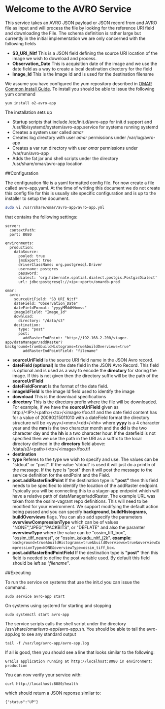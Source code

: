 # Welcome to the AVRO Service

This service takes an AVRO JSON payload or JSON record from and AVRO file as input and will process the file by looking for the reference URI field and downloading the File.  The schema definition is rather large but currently in the initial implementation we are only concerned with the following fields

* **S3\_URI\_Nitf** This is a JSON field defining the source URI location of the image we wish to download and process.
* **Observation_Date** This is acquisition date of the image and we use the date field as a way to create a local destination directory for the field
* **Image_Id** This is the Image Id and is used for the destination filename


We assume you have configured the yum repository described in [OMAR Common Install Guide](common.md).  To install you should be able to issue the following yum command

```yum
yum install o2-avro-app
```

The installation sets up

* Startup scripts that include /etc/init.d/avro-app for init.d support and /usr/lib/systemd/system/avro-app.service for systems running systemd
* Creates a system user called *omar*
* Creates log directory with user *omar* permissions under /var/log/avro-app
* Creates a var run directory with user *omar* permissions under /var/run/avro-app
* Adds the fat jar and shell scripts under the directory /usr/share/omar/avro-app location

##Configuration

The configuration file is a yaml formatted config file.   For now create a file called avro-app.yaml.  At the time of writting this document we do not create this config file for this is usually site specific configuration and is up to the installer to setup the document.

```bash
sudo vi /usr/share/omar/avro-app/avro-app.yml
```

that contains the following settings:


```
server:
  contextPath:
  port: 8080

environments:
  production:
    dataSource:
      pooled: true
      jmxExport: true
      driverClassName: org.postgresql.Driver
      username: postgres
      password:
      dialect: 'org.hibernate.spatial.dialect.postgis.PostgisDialect'
      url: jdbc:postgresql://<ip>:<port>/omardb-prod
      
omar:
  avro:
    sourceUriField: "S3_URI_Nitf"
    dateField: "Observation_Date"
    dateFieldFormat: "yyyyMMddHHmmss"
    imageIdField: "Image_Id"
    download:
      directory: "/data/s3"
    destination:
      type: "post"
      post:
        addRasterEndPoint: "http://192.168.2.200/stager-app/dataManager/addRaster?background=true&buildHistograms=true&buildOverviews=true"
        addRasterEndPointField: "filename"
```

* **sourceUriField** Is the source URI field name in the JSON Avro record.
* **dateField (optional)** Is the date field in the JSON Avro Record.  This field is optional and is used as a way to encode the **directory** for storing the image.  If this is not given then the directory suffix will be the path of the **sourceUriField**
* **dateFieldFormat** Is the format of the date field.
* **imageIdField** Is the image Id field used to identify the image
* **download** This is the download specifications
 * **directory** This is the directory prefix where the file will be downloaded.  For example,   if we have the **sourceUriField** given as http://\<IP>/\<path>/\<to>/\<image>/foo.tif and the date field content has for a value of 20090215011010  with a dateField format the directory structure will be \<yyyy>/\<mm>/\<dd>/\<hh> where **yyyy** is a 4 character year and the **mm** is the two character month and the **dd** is the two character day and the **hh** is a two character hour.  If the datefield is not specified then we use the path in the URI as a suffix to the local directory defined in the **directory** field above: /data/s3/\<path>/\<to>/\<image>/foo.tif 
* **destination**
 * **type** Referes to the type we wish to specify and use.  The values can be "stdout" or "post".  If the value 'stdout' is used it will just do a println of the message. If the type is "post" then it will post the message to the service definition for the endPoint and the Field.
 * **post.addRasterEndPoint** If the destination type is **"post"** then this field needs to be specified to identify the location of the addRaster endpoint.  Typically you will be connecting this to a stager-app endpoint which will have a relative path of dataManager/addRaster.  The example URL was taken from the ossim-vagrant repo definitions.  This will need to be modified for your environment.  We support modifying the default action being passed and you can specify **background**, **buildHistograms**, **buildOverviews** flags.  You can also add specify the parameters **overviewCompressionType** which can be of values "NONE","JPEG","PACKBITS", or "DEFLATE" and also the paramter **overviewType** where the value can be "ossim_tiff_box", "ossim_tiff_nearest", or "ossim_kakadu_nitf_j2k". **example**:` background=true&buildHistograms=true&buildOverviews=true&overviewCompressionType=NONE&overviewType=ossim_tiff_box`.
 * **post.addRasterEndPointField** If the destination type is **"post"** then this field is needed to define the post variable used.   By default this field should be left as *"filename"*.

##Executing

To run the service on systems that use the init.d you can issue the command.

```
sudo service avro-app start
```

On systems using systemd for starting and stopping

```
sudo systemctl start avro-app
```

The service scripts calls the shell script under the directory /usr/share/omar/avro-app/avro-app.sh.   You should be able to tail the avro-app.log to see any standard output

```
tail -f /var/log/avro-app/avro-app.log
```

If all is good, then you should see a line that looks similar to the following:

```
Grails application running at http://localhost:8080 in environment: production
```

You can now verify your service with:

```
curl http://localhost:8080/health
```

which should return a JSON reponse similar to:

```
{"status":"UP"}
```
